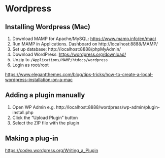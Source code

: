 # Wordpress

## Installing Wordpress (Mac)

1. Download MAMP for Apache/MySQL: https://www.mamp.info/en/mac/
2. Run MAMP in Applications. Dashboard on http://localhost:8888/MAMP/
3. Set up database: http://localhost:8888/phpMyAdmin/
2. Download WordPress: https://wordpress.org/download/
3. Unzip to `/Applications/MAMP/htdocs/wordpress`
4. Login as root/root

https://www.elegantthemes.com/blog/tips-tricks/how-to-create-a-local-wordpress-installation-on-a-mac

## Adding a plugin manually

1. Open WP Admin e.g. http://localhost:8888/wordpress/wp-admin/plugin-install.php
2. Click the “Upload Plugin” button
3. Select the ZIP file with the plugin

## Making a plug-in

https://codex.wordpress.org/Writing_a_Plugin
